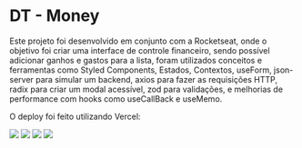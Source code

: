 # DT - Money

Este projeto foi desenvolvido em conjunto com a Rocketseat, onde o objetivo foi criar uma interface de controle financeiro, sendo possível adicionar ganhos e gastos para a lista, foram utilizados conceitos e ferramentas como Styled Components, Estados, Contextos, useForm, json-server para simular um backend, axios para fazer as requisições HTTP, radix para criar um modal acessível, zod para validações, e melhorias de performance com hooks como useCallBack e useMemo.

O deploy foi feito utilizando Vercel: 

<img src="./github-images/.png">
<img src="./github-images/.png">
<img src="./github-images/.png">
<img src="./github-images/.png">
